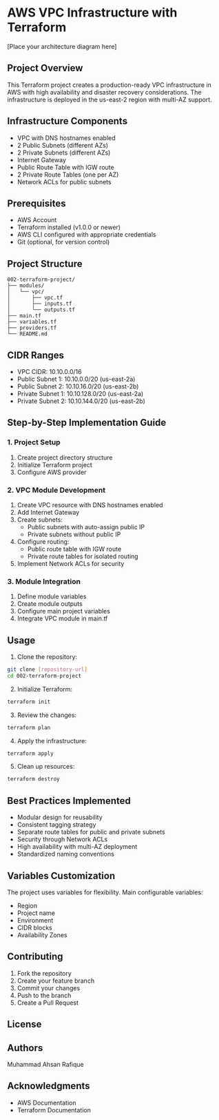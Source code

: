 # AWS VPC Infrastructure with Terraform

[Place your architecture diagram here]

## Project Overview
This Terraform project creates a production-ready VPC infrastructure in AWS with high availability and disaster recovery considerations. The infrastructure is deployed in the us-east-2 region with multi-AZ support.

## Infrastructure Components
- VPC with DNS hostnames enabled
- 2 Public Subnets (different AZs)
- 2 Private Subnets (different AZs)
- Internet Gateway
- Public Route Table with IGW route
- 2 Private Route Tables (one per AZ)
- Network ACLs for public subnets

## Prerequisites
- AWS Account
- Terraform installed (v1.0.0 or newer)
- AWS CLI configured with appropriate credentials
- Git (optional, for version control)

## Project Structure
```
002-terraform-project/
├── modules/
│   └── vpc/
│       ├── vpc.tf
│       ├── inputs.tf
│       └── outputs.tf
├── main.tf
├── variables.tf
├── providers.tf
└── README.md
```

## CIDR Ranges
- VPC CIDR: 10.10.0.0/16
- Public Subnet 1: 10.10.0.0/20 (us-east-2a)
- Public Subnet 2: 10.10.16.0/20 (us-east-2b)
- Private Subnet 1: 10.10.128.0/20 (us-east-2a)
- Private Subnet 2: 10.10.144.0/20 (us-east-2b)

## Step-by-Step Implementation Guide

### 1. Project Setup
1. Create project directory structure
2. Initialize Terraform project
3. Configure AWS provider

### 2. VPC Module Development
1. Create VPC resource with DNS hostnames enabled
2. Add Internet Gateway
3. Create subnets:
   - Public subnets with auto-assign public IP
   - Private subnets without public IP
4. Configure routing:
   - Public route table with IGW route
   - Private route tables for isolated routing
5. Implement Network ACLs for security

### 3. Module Integration
1. Define module variables
2. Create module outputs
3. Configure main project variables
4. Integrate VPC module in main.tf

## Usage

1. Clone the repository:
```bash
git clone [repository-url]
cd 002-terraform-project
```

2. Initialize Terraform:
```bash
terraform init
```

3. Review the changes:
```bash
terraform plan
```

4. Apply the infrastructure:
```bash
terraform apply
```

5. Clean up resources:
```bash
terraform destroy
```

## Best Practices Implemented
- Modular design for reusability
- Consistent tagging strategy
- Separate route tables for public and private subnets
- Security through Network ACLs
- High availability with multi-AZ deployment
- Standardized naming conventions

## Variables Customization
The project uses variables for flexibility. Main configurable variables:
- Region
- Project name
- Environment
- CIDR blocks
- Availability Zones

## Contributing
1. Fork the repository
2. Create your feature branch
3. Commit your changes
4. Push to the branch
5. Create a Pull Request

## License


## Authors
Muhammad Ahsan Rafique

## Acknowledgments
- AWS Documentation
- Terraform Documentation

